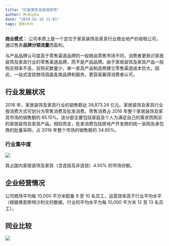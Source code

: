 ```yaml
---
title: "红星美凯龙投资研究"
author: MrAlpha
date: "2019-01-18 11:01"
tags: 资料卡片
---
```


**商业模式：** 公司本质上是一个定位于家具装饰及家具行业商业地产的收租公司，通过售卖**品牌分销流量**而盈利。

与产品品牌认可度高于零售渠道品牌的一般商品零售市场不同，消费者更熟识家居装饰及家具行业的零售渠道品牌，而不是产品品牌。由于家居装饰及家具产品一般购买频率不高，且购买数量少，单一家具产品制造商建立零售渠道成本巨大。因此，一站式连锁商场涵盖各类品牌和服务，更容易赢得消费者认可。

## 行业发展状况

2016 年，家居装饰及家具行业的销售额达 39,873.24 亿元。家居装饰及家具行业按消费方式可划分为零售消费及批发消费。零售消费占 2016 年整个家居装饰及家具市场的销售额的 65.15%。该分部主要包括家庭及个人为满足自己的需求而购买的家居装饰及家具产品。相较而言，批发消费包括房地产开发商的统一采购及承包商的批量采购，占 2016 年整个市场的销售额的 34.85%。

### 行业集中度

![](https://raw.githubusercontent.com/ericluo/imagebed/master/img/20190118114622.png)

其占国内家居装饰及家具（含连锁及非连锁）4.50% 的市场份额。

## 企业经营情况

公司商场平均每 10,000 平方米配备 9 至 10 名员工，运营效率高于行业平均水平（根据弗若斯特沙利文的数据，行业的平均水平为每 10,000 平方米 12 至 13 名员工）。

## 同业比较


![](https://raw.githubusercontent.com/ericluo/imagebed/master/img/20190119084230.png)
